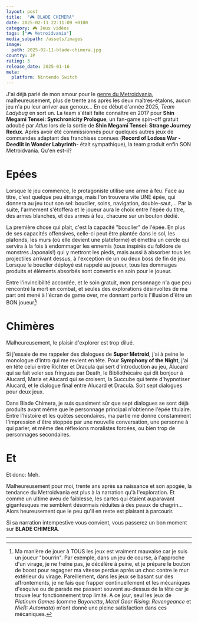 ```yaml
---
layout: post
title:  "🎮 BLADE CHIMERA"
date: 2025-02-11 22:11:09 +0100
category: 🎮 Jeux vidéos
tags: ["🎮 Metroidvania"]
media_subpath: /assets/images
image:
  path: 2025-02-11-blade-chimera.jpg
country: JP
rating: 3
release_date: 2025-01-16
meta:
  platform: Nintendo Switch
---
```


J'ai déjà parlé de mon amour pour le [genre du Metroidvania](/posts/aux-origines-de-castlevania-sotn/), malheureusement, plus de trente ans après les deux maîtres-étalons, aucun jeu n'a pu leur arriver aux genoux... En ce début d'année 2025, *Team Ladybug* en sort un. La team s'était faite connaître en 2017 pour **Shin Megami Tensei: Synchronicity Prologue**, un fan-game spin-off gratuit adoubé par *Atlus* lors de la sortie de **Shin Megami Tensei: Strange Journey Redux**. Après avoir été commissionnés pour quelques autres jeux de commandes adaptant des franchises connues (**Record of Lodoss War -Deedlit in Wonder Labyrinth-** était sympathique), la team produit enfin SON Metroidvania. Qu'en est-il?

# Epées

Lorsque le jeu commence, le protagoniste utilise une arme à feu. Face au titre, c'est quelque peu étrange, mais l'on trouvera vite UNE épée, qui donnera au jeu tout son sel: bouclier, soins, navigation, double-saut,... Par la suite, l'armement s'étoffera et le joueur aura le choix entre l'épée du titre, des armes blanches, et des armes à feu, chacune sur un bouton dédié.

La première chose qui plait, c'est la capacité "bouclier" de l'épée. En plus de ses capacités offensives, celle-ci peut être plantée dans le sol, les plafonds, les murs (où elle devient une plateforme) et émettra un cercle qui servira à la fois à endommager les ennemis (tous inspirés du folklore de monstres Japonais!) qui y mettront les pieds, mais aussi à absorber tous les projectiles arrivant dessus, à l'exception de un ou deux boss de fin de jeu. Lorsque le bouclier déployé est rappelé au joueur, tous les dommages produits et éléments absorbés sont convertis en soin pour le joueur.

Entre l'invincibilité accordée, et le soin gratuit, mon personnage n'a que peu rencontré la mort en combat, et seules des explorations désinvoltes de ma part ont mené à l'écran de game over, me donnant parfois l'illusion d'être un BON joueur[^1]!

# Chimères

Malheureusement, le plaisir d'explorer est trop dilué.

Si j'essaie de me rappeler des dialogues de **Super Metroid**, j'ai à peine le monologue d'intro qui me revient en tête. Pour **Symphony of the Night**, j'ai en tête celui entre Richter et Dracula qui sert d'introduction au jeu, Alucard qui se fait voler ses fringues par Death, le Bibliothécaire qui dit bonjour à Alucard, Maria et Alucard qui se croisent, la Succube qui tente d'hypnotiser Alucard, et le dialogue final entre Alucard et Dracula. Soit sept dialogues pour deux jeux.

Dans Blade Chimera, je suis quasiment sûr que sept dialogues se sont déjà produits avant même que le personnage principal n'obtienne l'épée titulaire. Entre l'histoire et les quêtes secondaires, ma partie me donne constamment l'impression d'être stoppée par une nouvelle conversation, une personne à qui parler, et même des réflexions moralistes forcées, ou bien trop de personnages secondaires.

# Et

Et donc: Meh.

Malheureusement pour moi, trente ans après sa naissance et son apogée, la tendance du Metroidvania est plus à la narration qu'à l'exploration. Et comme un ultime aveu de faiblesse, les cartes qui étaient auparavant gigantesques me semblent désormais réduites à des peaux de chagrin... Alors heureusement que le peu qu'il en reste est plaisant à parcourir.

Si sa narration intempestive vous convient, vous passerez un bon moment sur **BLADE CHIMERA**.

* * *
[^1]: Ma manière de jouer à TOUS les jeux est vraiment mauvaise car je suis un joueur "bourrin". Par exemple, dans un jeu de course, à l'approche d'un virage, je ne freine pas, je décélère à peine, et je prépare le bouton de boost pour regagner ma vitesse perdue après un choc contre le mur extérieur du virage. Pareillement, dans les jeux se basant sur des affrontements, je ne fais que frapper continuellement et les mécaniques d'esquive ou de parade me passent souvent au-dessus de la tête car je trouve leur fonctionnement trop limité. A ce jour, seul les jeux de *Platinum Games* (comme *Bayonetta*, *Metal Gear Rising: Revengeance* et *NieR: Automata*) m'ont donné une pleine satisfaction dans ces mécaniques.
